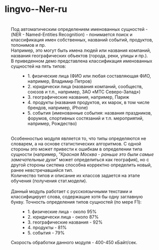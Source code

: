 ﻿# lingvo--Ner-ru

<!-- <a target="_blank" href="http://ner-ru.apphb.com/index.html">[ live demo ]</a> -->

<div style="padding: 20px">
    <div>
        <div>
            <span>Под автоматическим определением именованных сущностей - (NER - Named-Entities Recognition) -
            понимается поиск и классификация имен собственных, названий событий, продуктов, топонимов и пр.
            <br />
            Например, это могут быть имена людей или названия компаний, названия географических объектов (города, реки, улицы и пр.). 
            </span>
            <br />
            <span>В приведенном демо представлена классификация именованных сущностей на пять типов:</span>
            <br />
            <ul style="margin-left: 30px">
                <li>1. физические лица (ФИО или любая составляющая ФИО, например, <span class="B_NAME" title="Физ. лица">Владимир</span> <span class="I_NAME" title="Физ. лица">Петров</span>)</li>
                <li>2. юридически лица (названия компаний, сообществ, союзов и т.п., например, ЗАО «<span class="B_ORG" title="Юр. лица">МТС Северо-Запад</span>»)</li>
                <li>3. географические названия, например, <span class="B_GEO" title="Географические объекты">Париж</span></li>
                <li>4. продукты (названия продуктов, их марок, в том числе брендов, например, <span class="B_PROD" title="Торговые марки/Продукты">iPhone</span>)</li>
                <li>5. события (именованные события: названия праздников, форумов, спортивных состязаний и т.п. мероприятий, например, <span class="B_ENTR" title="События">Рождество</span>)</li>
            </ul>
            <br />
            <span>Особенностью модуля является то, что типы определяются не словарем, а на основе статистических алгоритмов.
            С одной стороны это может привести к ошибкам в определении типа сущности (например, <i>"Красная Москва - раньше это были самые замечательные духи"</i> может  определиться как география), 
            но с другой стороны система способна корректно определить новый, ранее невстречавшийся тип.</span>
            <br />
            <span>Количество типов и описание их классов задается на этапе обучения (получения стат.модели).</span>
            <br />
            <br />
            <span>Данный модуль работает с русскоязычными  текстами и классифицирует слова, содержащие хотя бы одну заглавную букву.</span>
            <span>Точность определения типов сущностей (по мере F1):
            <ul style="margin-left: 30px">
                <li>1. физические лица - около 95% </li>
                <li>2. юридически лица - около 87% </li>
                <li>3. географические названия - 92% </li>
                <li>4. продукты - 81% </li>
                <li>5. события - 79% </li>
            </ul>
            </span>
            <span>Скорость обработки данного модуля - 400-450 кБайт/сек.</span>
        </div>
    </div>
</div>
